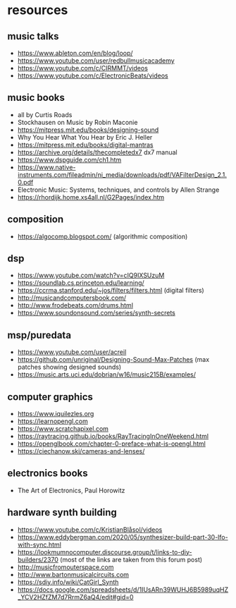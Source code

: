 # resources


## music talks
- https://www.ableton.com/en/blog/loop/
- https://www.youtube.com/user/redbullmusicacademy
- https://www.youtube.com/c/CIRMMT/videos
- https://www.youtube.com/c/ElectronicBeats/videos

## music books
- all by Curtis Roads
- Stockhausen on Music by Robin Maconie
- https://mitpress.mit.edu/books/designing-sound
- Why You Hear What You Hear by Eric J. Heller
- https://mitpress.mit.edu/books/digital-mantras
- https://archive.org/details/thecompletedx7 dx7 manual
- https://www.dspguide.com/ch1.htm
- https://www.native-instruments.com/fileadmin/ni_media/downloads/pdf/VAFilterDesign_2.1.0.pdf
- Electronic Music: Systems, techniques, and controls by Allen Strange
- https://rhordijk.home.xs4all.nl/G2Pages/index.htm

## composition
- https://algocomp.blogspot.com/ (algorithmic composition)

## dsp
- https://www.youtube.com/watch?v=cIQ9IXSUzuM
- https://soundlab.cs.princeton.edu/learning/
- https://ccrma.stanford.edu/~jos/filters/filters.html (digital filters)
- http://musicandcomputersbook.com/
- http://www.frodebeats.com/drums.html
- https://www.soundonsound.com/series/synth-secrets

## msp/puredata
- https://www.youtube.com/user/acreil
- https://github.com/unriginal/Designing-Sound-Max-Patches (max patches showing designed sounds)
- https://music.arts.uci.edu/dobrian/w16/music215B/examples/

## computer graphics
- https://www.iquilezles.org
- https://learnopengl.com
- https://www.scratchapixel.com
- https://raytracing.github.io/books/RayTracingInOneWeekend.html
- https://openglbook.com/chapter-0-preface-what-is-opengl.html
- https://ciechanow.ski/cameras-and-lenses/

## electronics books
- The Art of Electronics, Paul Horowitz

## hardware synth building
- https://www.youtube.com/c/KristianBlåsol/videos
- https://www.eddybergman.com/2020/05/synthesizer-build-part-30-lfo-with-sync.html
- https://lookmumnocomputer.discourse.group/t/links-to-diy-builders/2370 (most of the links are taken from this forum post)
- http://musicfromouterspace.com
- http://www.bartonmusicalcircuits.com
- https://sdiy.info/wiki/CatGirl_Synth
- https://docs.google.com/spreadsheets/d/1IUsARn39WUHJ6B5989uqHZ_YCV2HZfZM7d7RrmZ6aQ4/edit#gid=0


